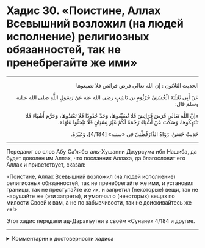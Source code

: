 <h1 class="hadith-header">Хадис 30. «Поистине, Аллах Всевышний возложил (на людей исполнение) религиозных обязанностей, так не пренебрегайте же ими» </h1>

<hr>

<p class="arabic-text" dir="rtl">
الحديث الثلاثون :
إن الله تعالى فرض فرائض فلا تضيعوها
</p>

<p class="arabic-text" dir="rtl">
عَنْ أَبِي ثَعْلَبَةَ الْخُشَنِيِّ جُرْثُومِ بن نَاشِبٍ رضي الله عنه عَنْ رَسُولِ اللَّهِ صلى الله عـليه وسلم قَال: 
</p>

<p class="arabic-text" dir="rtl">
«إنَّ اللَّهَ تَعَالَى فَرَضَ فَرَائِضَ فَلَا تُضَيِّعُوهَا، وَحَدَّ حُدُودًا فَلَا تَعْتَدُوهَا، وَحَرَّمَ أَشْيَاءَ فَلَا تَنْتَهِكُوهَا، وَسَكَتَ عَنْ أَشْيَاءَ رَحْمَةً لَكُمْ غَيْرَ نِسْيَانٍ فَلَا تَبْحَثُوا عَنْهَا». 
</p>

<p class="arabic-subtext" dir="rtl">
حَدِيثٌ حَسَنٌ، رَوَاهُ الدَّارَقُطْنِيّ في «سننه» [4/184]، وَغَيْرُهُ. 
</p>

<hr>

<p class="russian-text">
Передают со слов Абу Са’лябы аль-Хушанни Джурсума ибн Нашиба, да будет доволен им Аллах, что посланник Аллаха, да благословит его Аллах и приветствует, сказал: 
</p>

<p class="russian-text">
«Поистине, Аллах Всевышний возложил (на людей исполнение) религиозных обязанностей, так не пренебрегайте же ими, и установил границы, так не преступайте же их, и запретил (некоторые) вещи, так не нарушайте же (эти запреты), и умолчал о (некоторых) вещах по милости Своей к вам, а не по забывчивости, так не доискивайтесь же их!»
</p>

<p class="russian-subtext">
Этот хадис передали ад-Даракъутни в своём «Сунане» 4/184 и другие.
</p>

<hr class="endline">

<details class="comments">
  <summary class="comments-title">Комментарии к достоверности хадиса</summary>
  <p class="comments-text">Шейх аль-Албани, да помилует его Аллах, сказал:<br>
— Слабый хадис. Его приводят ад-Даракъутни в своём «Сунан» (стр. 502), а также аль-Байхакъи (10/12-13), Абу Бакр аз-Заквани в «Исна ‘ашара маджлисан» (1/12), Ибн Симак в «Хадис» (2/12/2), аль-Хатыб аль-Багъдади в «аль-Фикъх валь-мутафакъих» (2/170), Мухаммад ибн Мухаммад Абуль-Футух ат-Таи в «аль-Арба’ин» (2/31 — хадис 16) и Ибн Батта в «аль-Ибана» (2/126/1) по пути Дауда ибн Абу Хинда, передавшего от Макхуля, передавшего от Абу Са’лябы аль-Хушани, который сказал: «Посланник Аллаха, да благословит его Аллах и приветствует, сказал: “…”», и он привёл этот хадис.<br>
Я (аль-Албани) говорю:<br>
— Все передатчики из этого иснада надёжные, от которых передавал хадисы Муслим, однако в нём есть два недостатка, как об этом сказал хафиз Ибн Раджаб в «Шарх аль-Арба’ина ан-Нававиййа» (стр. 200). Один из них — это недостоверность того, что Макхуль слышал (хадисы) от Абу Са’лябы. Так сказали Абу Мисхар ад-Димашкъи, хафиз Абу Ну’айм и другие.<br>
Я (аль-Албани) говорю:<br>
— Если даже достоверно, что он слышал от него в общем, то не достоверно то, что он слышал от него именно этот хадис, поскольку он был мудаллисом (подтасовщиком хадисов — прим. Фарук) и передал его в форме «от такого-то»/ ‘ан ‘ан/». Второй (недостаток) заключается в том, что есть разногласия относительно того, восходит ли он к пророку или это слова сподвижника Абу Са’лябы. Некоторые передали его от Макхуля, как его (Абу Са’лябы) слова, однако ад-Даракъутни сказал: «Похоже, что правильным является то, что он восходит к пророку, и это известнее». Ибн Раджаб сказал: «Шейх (ан-Навави,) да помилует его Аллах, назвал этот хадис хорошим, а до него это сделал хафиз Абу Бакр ас-Сам’ани[1] в “аль-Амалия”».<br>
Я (аль-Албани) говорю:<br>
— За ним последовал Абуль-Футух ат-Таи, который вслед за ним сказал: «Хадис великий, хороший. Единственным кто его передал, был Дауд от Макхуля».
Я (аль-Албани) говорю:<br>
— Если они хотят сказать, что он хороший в языковом значении, то это так, а если хотят (сказать) в терминологическом значении, как это видно, то это не так по причине первого недостатка, ибо это явный недостаток. Что касается второго недостатка, то он не явный, поскольку этот хадис возвела к пророку группа (имамов) из числа правдивых передатчиков от Дауда ибн Абу Хинда, среди которых Хафс ибн Гъияс, и от него передал его аль-Байхакъи, как останавливающийся на сподвижнике/маукъуф/. Однако правильнее считать его восходящим к пророку/марфу’/ из-за того, что он соответствует (тому, что передали) другие передатчики, которые возвели его к пророку. По всей видимости, именно из-за этого посчитал это правильным ад-Даракъутни, как об этом было сказано ранее, а Аллах знает об этом лучше всех!<br>
У этого хадиса есть два свидетельствующих в его пользу хадиса/шавàхид/, однако они являются очень слабыми и не годятся в качестве свидетельств. Один из них, из похожего хадиса Асрама ибн Хаушаба, с иснадом от Абу ад-Дарды, как восходящий к пророку. Его приводит ат-Табарани в «Му’джам ас-Сагъир» (стр. 230). Другой — по пути Нашхаля аль-Хурасани с иснадом также от Абу ад-Дарды. Его приводит ад-Даракъутни (стр. 550). Но всё, что (передают) Асрам и Нашхаль является ложью! См. «Гъаятуль-марам», стр. 17-19.</p>
</details>
